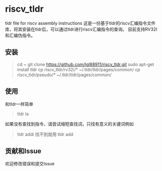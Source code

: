 # riscv_tldr
tldr file for riscv assembly instructions
这是一份基于tldr的riscv汇编指令文件库，将其安装在tldr后，可以通过tldr进行riscv汇编指令的查询。
目前支持RV32I和汇编伪指令。

## 安装
> cd ~
git clone https://github.com/lgl88911/riscv_tldr.git
sudo apt-get install tldr
cp riscv_tldr/rv32i/* ~/.tldr/tldr/pages/common/
cp riscv_tldr/pseudo/* ~/.tldr/tldr/pages/common/

## 使用
和tldr一样简单
> tldr la

如果没有查找到指令，请尝试缩短查找词，只找有意义的关键词例如
>tldr addi
找不到就用
>tldr add


## 贡献和Issue
欢迎修改错误和提交Issue
 
